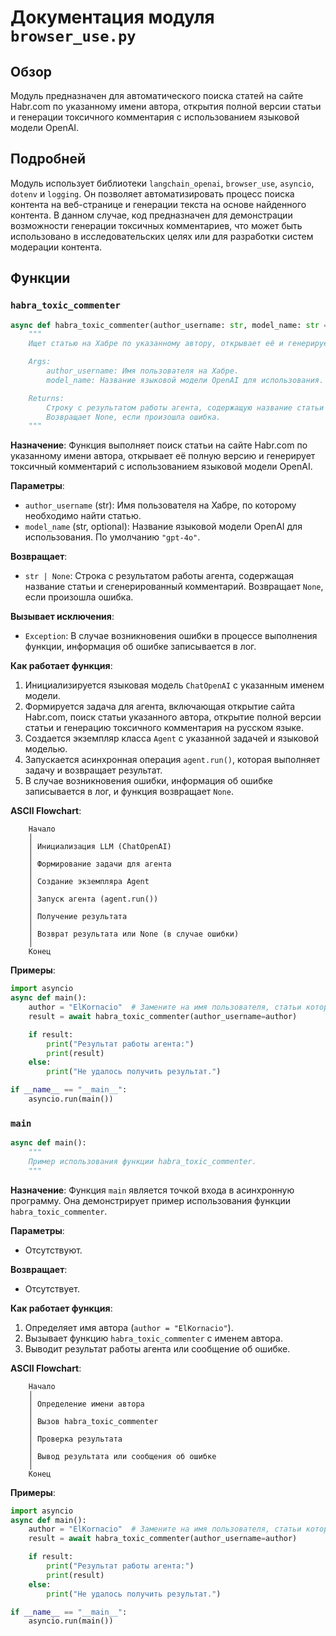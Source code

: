 # Документация модуля `browser_use.py`

## Обзор

Модуль предназначен для автоматического поиска статей на сайте Habr.com по указанному имени автора, открытия полной версии статьи и генерации токсичного комментария с использованием языковой модели OpenAI. 

## Подробней

Модуль использует библиотеки `langchain_openai`, `browser_use`, `asyncio`, `dotenv` и `logging`. Он позволяет автоматизировать процесс поиска контента на веб-странице и генерации текста на основе найденного контента. В данном случае, код предназначен для демонстрации возможности генерации токсичных комментариев, что может быть использовано в исследовательских целях или для разработки систем модерации контента.

## Функции

### `habra_toxic_commenter`

```python
async def habra_toxic_commenter(author_username: str, model_name: str = "gpt-4o") -> str | None:
    """
    Ищет статью на Хабре по указанному автору, открывает её и генерирует токсичный комментарий.

    Args:
        author_username: Имя пользователя на Хабре.
        model_name: Название языковой модели OpenAI для использования. По умолчанию gpt-4o.

    Returns:
        Строку с результатом работы агента, содержащую название статьи и сгенерированный комментарий.
        Возвращает None, если произошла ошибка.
    """
```

**Назначение**: Функция выполняет поиск статьи на сайте Habr.com по указанному имени автора, открывает её полную версию и генерирует токсичный комментарий с использованием языковой модели OpenAI.

**Параметры**:
- `author_username` (str): Имя пользователя на Хабре, по которому необходимо найти статью.
- `model_name` (str, optional): Название языковой модели OpenAI для использования. По умолчанию `"gpt-4o"`.

**Возвращает**:
- `str | None`: Строка с результатом работы агента, содержащая название статьи и сгенерированный комментарий. Возвращает `None`, если произошла ошибка.

**Вызывает исключения**:
- `Exception`: В случае возникновения ошибки в процессе выполнения функции, информация об ошибке записывается в лог.

**Как работает функция**:
1. Инициализируется языковая модель `ChatOpenAI` с указанным именем модели.
2. Формируется задача для агента, включающая открытие сайта Habr.com, поиск статьи указанного автора, открытие полной версии статьи и генерацию токсичного комментария на русском языке.
3. Создается экземпляр класса `Agent` с указанной задачей и языковой моделью.
4. Запускается асинхронная операция `agent.run()`, которая выполняет задачу и возвращает результат.
5. В случае возникновения ошибки, информация об ошибке записывается в лог, и функция возвращает `None`.

**ASCII Flowchart**:
```
    Начало
    │
    │ Инициализация LLM (ChatOpenAI)
    │
    │ Формирование задачи для агента
    │
    │ Создание экземпляра Agent
    │
    │ Запуск агента (agent.run())
    │
    │ Получение результата
    │
    │ Возврат результата или None (в случае ошибки)
    │
    Конец
```

**Примеры**:

```python
import asyncio
async def main():
    author = "ElKornacio"  # Замените на имя пользователя, статьи которого хотите найти
    result = await habra_toxic_commenter(author_username=author)

    if result:
        print("Результат работы агента:")
        print(result)
    else:
        print("Не удалось получить результат.")

if __name__ == "__main__":
    asyncio.run(main())
```

### `main`

```python
async def main():
    """
    Пример использования функции habra_toxic_commenter.
    """
```

**Назначение**: Функция `main` является точкой входа в асинхронную программу.  Она демонстрирует пример использования функции `habra_toxic_commenter`.

**Параметры**:
- Отсутствуют.

**Возвращает**:
- Отсутствует.

**Как работает функция**:
1. Определяет имя автора (`author = "ElKornacio"`).
2. Вызывает функцию `habra_toxic_commenter` с именем автора.
3. Выводит результат работы агента или сообщение об ошибке.

**ASCII Flowchart**:
```
    Начало
    │
    │ Определение имени автора
    │
    │ Вызов habra_toxic_commenter
    │
    │ Проверка результата
    │
    │ Вывод результата или сообщения об ошибке
    │
    Конец
```

**Примеры**:

```python
import asyncio
async def main():
    author = "ElKornacio"  # Замените на имя пользователя, статьи которого хотите найти
    result = await habra_toxic_commenter(author_username=author)

    if result:
        print("Результат работы агента:")
        print(result)
    else:
        print("Не удалось получить результат.")

if __name__ == "__main__":
    asyncio.run(main())
```